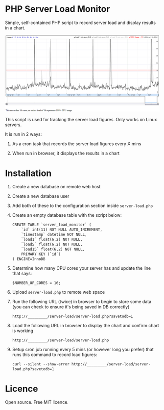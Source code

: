 # PHP Server Load Monitor

Simple, self-contained PHP script to record server load and display results in a chart.

![Screenshot](screenshot.png?raw=true)

This script is used for tracking the server load figures. Only works on Linux servers.

It is run in 2 ways:

  1. As a cron task that records the server load figures every X mins

  2. When run in browser, it displays the results in a chart
  

# Installation

  1. Create a new database on remote web host

  2. Create a new database user

  3. Add both of these to the configuration section inside `server-load.php`

  4. Create an empty database table with the script below:
  
         CREATE TABLE `server_load_monitor` (
    		 `id` int(11) NOT NULL AUTO_INCREMENT,
			 `timestamp` datetime NOT NULL,
			 `load1` float(6,2) NOT NULL,
			 `load5` float(6,2) NOT NULL,
			 `load15` float(6,2) NOT NULL,
			 PRIMARY KEY (`id`)
	     ) ENGINE=InnoDB
  
  5. Determine how many CPU cores your server has and update the line that says:

         $NUMBER_OF_CORES = 16;
    
  5. Upload `server-load.php` to remote web space

  6. Run the following URL (twice) in browser to begin to store some data (you can check to ensure it's being saved in DB correctly)
  
  		 http://_________/server-load/server-load.php?savetodb=1
  
  7. Load the following URL in browser to display the chart and confirm chart is working
  
  		 http://_________/server-load/server-load.php
  		
  8. Setup cron job running every 5 mins (or however long you prefer) that runs this command to record load figures:
  
  		 curl --silent --show-error http://_________/server-load/server-load.php?savetodb=1

# Licence

Open source. Free MIT licence.
